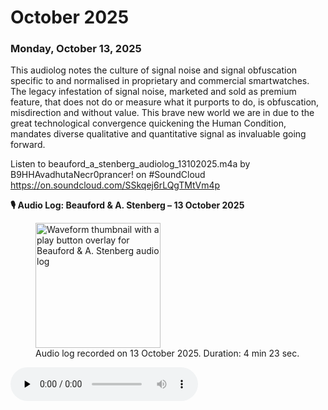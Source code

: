 # October 2025 #

### Monday, October 13, 2025 ###

This audiolog notes the culture of signal noise and signal obfuscation specific to and normalised in proprietary and commercial smartwatches. The legacy infestation of signal noise, marketed and sold as premium feature, that does not do or measure what it purports to do, is obfuscation, misdirection and without value. This brave new world we are in due to the great technological convergence quickening the Human Condition, mandates diverse qualitative and quantitative signal as invaluable going forward.

Listen to beauford_a_stenberg_audiolog_13102025.m4a by B9HHAvadhutaNecr0prancer! on #SoundCloud
https://on.soundcloud.com/SSkqej6rLQgTMtVm4p

**🎙️ Audio Log: Beauford & A. Stenberg – 13 October 2025**

<figure>
  <a href="https://github.com/b9Joker108/hummingbird_style/blob/main/assets/audio/audiologs/beauford_a_stenberg_audiolog_13102025.m4a" title="Play Audio Log: Beauford & A. Stenberg">
    <img
      src="https://raw.githubusercontent.com/b9Joker108/hummingbird_style/main/assets/images/beauford_astenberg_thumbnail_13102025.jpg"
      alt="Waveform thumbnail with a play button overlay for Beauford & A. Stenberg audio log"
      width="200"
    />
  </a>
  <figcaption id="audio-log-13102025">
    Audio log recorded on 13 October 2025. Duration: 4 min 23 sec.
  </figcaption>
</figure>

<audio controls preload="none" aria-labelledby="audio-log-13102025">
  <source
    src="https://raw.githubusercontent.com/b9Joker108/hummingbird_style/main/assets/audio/audiologs/beauford_a_stenberg_audiolog_13102025.m4a"
    type="audio/mp4"
  />
  Your browser does not support the audio element.
</audio>
